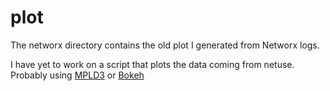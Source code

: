 
# plot

The networx directory contains the old plot I generated from Networx logs.

I have yet to work on a script that plots the data coming from netuse.
Probably using [MPLD3](http://mpld3.github.io/) or [Bokeh](http://bokeh.pydata.org/en/latest/)
